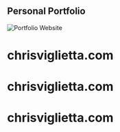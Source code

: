 ## Personal Portfolio

![Portfolio Website](https://i.ibb.co/k5ZhLsv/Screen-Shot-2022-05-18-at-10-45-28-PM.png)
# chrisviglietta.com
# chrisviglietta.com
# chrisviglietta.com
